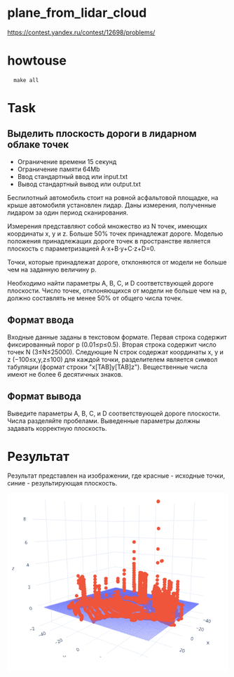 # plane_from_lidar_cloud

https://contest.yandex.ru/contest/12698/problems/

# howtouse

```shell
  make all
```

# Task

## Выделить плоскость дороги в лидарном облаке точек

- Ограничение времени 	15 секунд
- Ограничение памяти 	64Mb
- Ввод 	стандартный ввод или input.txt
- Вывод 	стандартный вывод или output.txt

Беспилотный автомобиль стоит на ровной асфальтовой площадке, на крыше автомобиля установлен лидар. Даны измерения, полученные лидаром за один период сканирования.

Измерения представляют собой множество из N точек, имеющих координаты x, y и z. Больше 50% точек принадлежат дороге. Моделью положения принадлежащих дороге точек в пространстве является плоскость с параметризацией A⋅x+B⋅y+C⋅z+D=0.

Точки, которые принадлежат дороге, отклоняются от модели не больше чем на заданную величину p.

Необходимо найти параметры A, B, C, и D соответствующей дороге плоскости. Число точек, отклоняющихся от модели не больше чем на p, должно составлять не менее 50% от общего числа точек.

## Формат ввода
Входные данные заданы в текстовом формате. Первая строка содержит фиксированный порог p (0.01≤p≤0.5). Вторая строка содержит число точек N (3≤N≤25000). Следующие N строк содержат координаты x, y и z (−100≤x,y,z≤100) для каждой точки, разделителем является символ табуляции (формат строки "x[TAB]y[TAB]z"). Вещественные числа имеют не более 6 десятичных знаков.

## Формат вывода
Выведите параметры A, B, C, и D соответствующей дороге плоскости. Числа разделяйте пробелами. Выведенные параметры должны задавать корректную плоскость.

# Результат

Результат представлен на изображении, где красные - исходные точки, синие - результирующая плоскость.

<div style="text-align:center"><img src ="result.png" /></div>
